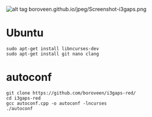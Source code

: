 ![alt tag](https://boroveen.github.io/jpeg/Screenshot-i3gaps.png".")​
boroveen.github.io/jpeg/Screenshot-i3gaps.png
# Ubuntu
```
sudo apt-get install libncurses-dev
sudo apt-get install git nano clang
```

# autoconf
```
git clone https://github.com/boroveen/i3gaps-red/
cd i3gaps-red 
gcc autoconf.cpp -o autoconf -lncurses
./autoconf
```
